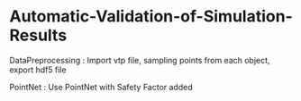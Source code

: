 # Automatic-Validation-of-Simulation-Results

DataPreprocessing : Import vtp file, sampling points from each object, export hdf5 file
 
PointNet : Use PointNet with Safety Factor added
